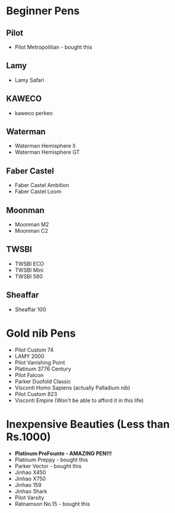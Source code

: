 # Beginner Pens

## Pilot
* Pilot Metropolitian - bought this

## Lamy
* Lamy Safari

## KAWECO
* kaweco perkeo

## Waterman
* Waterman Hemisphere II 
* Waterman Hemisphere GT

## Faber Castel
* Faber Castel Ambition
* Faber Castel Loom

## Moonman
* Moonman M2
* Moonman C2

## TWSBI
* TWSBI ECO
* TWSBI Mini
* TWSBI 580

## Sheaffar
* Sheaffar 100


# Gold nib Pens 

* Pilot Custom 74
* LAMY 2000
* Pilot Vanishing Point
* Platinum 3776 Century
* Pilot Falcon 
* Parker Duofold Classic
* Visconti Homo Sapiens (actually Palladium nib)
* Pilot Custom 823
* Visconti Empire (Won't be able to afford it in this life)


# Inexpensive Beauties (Less than Rs.1000)

* **Platinum PreFounte - AMAZING PEN!!!**
* Platinum Preppy - bought this
* Parker Vector - bought this
* Jinhao X450
* Jinhao X750
* Jinhao 159
* Jinhao Shark
* Pilot Varsity
* Ratnamson No.15 - bought this
